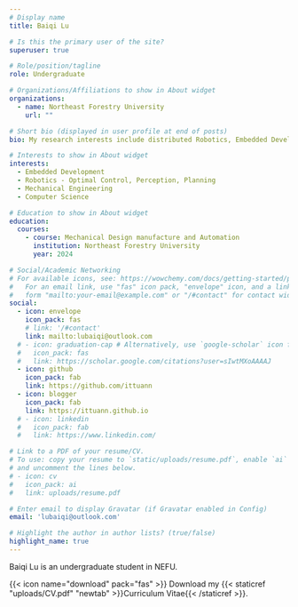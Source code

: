 ```yaml
---
# Display name
title: Baiqi Lu

# Is this the primary user of the site?
superuser: true

# Role/position/tagline
role: Undergraduate

# Organizations/Affiliations to show in About widget
organizations:
  - name: Northeast Forestry University
    url: ""

# Short bio (displayed in user profile at end of posts)
bio: My research interests include distributed Robotics, Embedded Development, Mechanical Engineering and Computer Science.

# Interests to show in About widget
interests:
  - Embedded Development
  - Robotics - Optimal Control, Perception, Planning
  - Mechanical Engineering
  - Computer Science

# Education to show in About widget
education:
  courses:
    - course: Mechanical Design manufacture and Automation
      institution: Northeast Forestry University
      year: 2024

# Social/Academic Networking
# For available icons, see: https://wowchemy.com/docs/getting-started/page-builder/#icons
#   For an email link, use "fas" icon pack, "envelope" icon, and a link in the
#   form "mailto:your-email@example.com" or "/#contact" for contact widget.
social:
  - icon: envelope
    icon_pack: fas
    # link: '/#contact'
    link: mailto:lubaiqi@outlook.com
  # - icon: graduation-cap # Alternatively, use `google-scholar` icon from `ai` icon pack
  #   icon_pack: fas 
  #   link: https://scholar.google.com/citations?user=sIwtMXoAAAAJ
  - icon: github
    icon_pack: fab
    link: https://github.com/ittuann
  - icon: blogger
    icon_pack: fab
    link: https://ittuann.github.io
  # - icon: linkedin
  #   icon_pack: fab
  #   link: https://www.linkedin.com/

# Link to a PDF of your resume/CV.
# To use: copy your resume to `static/uploads/resume.pdf`, enable `ai` icons in `params.toml`,
# and uncomment the lines below.
# - icon: cv
#   icon_pack: ai
#   link: uploads/resume.pdf

# Enter email to display Gravatar (if Gravatar enabled in Config)
email: 'lubaiqi@outlook.com'

# Highlight the author in author lists? (true/false)
highlight_name: true
---
```


Baiqi Lu is an undergraduate student in NEFU.

{{< icon name="download" pack="fas" >}} Download my {{< staticref "uploads/CV.pdf" "newtab" >}}Curriculum Vitae{{< /staticref >}}.
